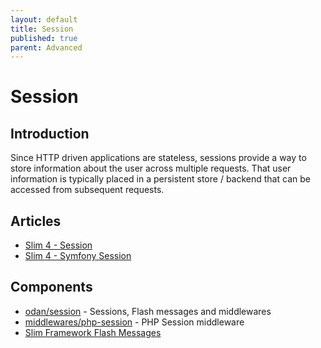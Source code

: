 ```yaml
---
layout: default
title: Session
published: true
parent: Advanced
---
```


# Session

## Introduction

Since HTTP driven applications are stateless, 
sessions provide a way to store information about the user across multiple requests. 
That user information is typically placed in a persistent store / backend 
that can be accessed from subsequent requests.

## Articles

* [Slim 4 - Session](https://odan.github.io/2021/01/15/slim4-session.html)
* [Slim 4 - Symfony Session](https://odan.github.io/2020/08/09/slim4-http-session.html)
  
## Components

* [odan/session](https://github.com/odan/session) - Sessions, Flash messages and middlewares
* [middlewares/php-session](https://github.com/middlewares/php-session) - PHP Session middleware
* [Slim Framework Flash Messages](https://github.com/slimphp/Slim-Flash)
